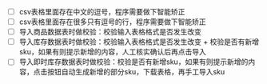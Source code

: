 - [ ] csv表格里面存在中文的逗号，程序需要做下智能矫正
- [ ] csv表格里面存在很多只有逗号的行，程序需要做下智能矫正
- [ ] 导入商品数据表时做校验：校验输入表格格式是否发生改变 
- [ ] 导入库存数据表时做校验：校验输入表格格式是否发生改变 + 校验是否有新增sku，如果有则提示新增的内容，人工核实确认后再点击导入
- [ ] 导入即时库存数据表时做校验：校验是否有新增sku，如果有则提示新增的内容，点击按钮自动生成新增的部分sku，下载表格，再手工导入sku
